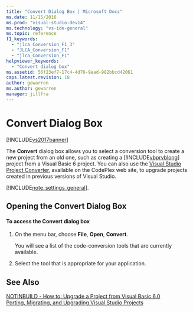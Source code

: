 ```yaml
---
title: "Convert Dialog Box | Microsoft Docs"
ms.date: 11/15/2016
ms.prod: "visual-studio-dev14"
ms.technology: "vs-ide-general"
ms.topic: reference
f1_keywords: 
  - "jlca_Conversion_F1_3"
  - "JLCA_Conversion_F1"
  - "jlca_Conversion_F1"
helpviewer_keywords: 
  - "Convert dialog box"
ms.assetid: 56f23ef7-17c4-4d76-9ead-982bbcd42061
caps.latest.revision: 18
author: gewarren
ms.author: gewarren
manager: jillfra
---
```

# Convert Dialog Box
[!INCLUDE[vs2017banner](../../includes/vs2017banner.md)]

The **Convert** dialog box allows you to select a conversion tool to create a new project from an old one, such as creating a [!INCLUDE[vbprvblong](../../includes/vbprvblong-md.md)] project from a Visual Basic 6 project. You can also use the [Visual Studio Project Converter](http://go.microsoft.com/fwlink/?LinkID=246465), available on the CodePlex web site, to upgrade projects created in previous versions of Visual Studio.  
  
 [!INCLUDE[note_settings_general](../../includes/note-settings-general-md.md)].  
  
## Opening the Convert Dialog Box  
  
#### To access the Convert dialog box  
  
1.  On the menu bar, choose **File**, **Open**, **Convert**.  
  
     You will see a list of the code-conversion tools that are currently available.  
  
2.  Select the tool that is appropriate for your application.  
  
## See Also  
 [NOTINBUILD - How to: Upgrade a Project from Visual Basic 6.0](http://msdn.microsoft.com/c0421e57-5bba-422e-934d-ec42ab9f2af9)   
 [Porting, Migrating, and Upgrading Visual Studio Projects](../../porting/porting-migrating-and-upgrading-visual-studio-projects.md)
